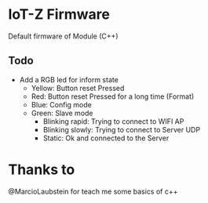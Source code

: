 # IoT-Z Firmware

Default firmware of Module (C++)

## Todo

- Add a RGB led for inform state
    - Yellow: Button reset Pressed
    - Red: Button reset Pressed for a long time (Format)
    - Blue: Config mode
    - Green: Slave mode
        - Blinking rapid: Trying to connect to WIFI AP
        - Blinking slowly: Trying to connect to Server UDP
        - Static: Ok and connected to the Server

# Thanks to

@MarcioLaubstein for teach me some basics of c++
